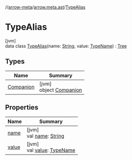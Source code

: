 //[arrow-meta](../../../index.md)/[arrow.meta.ast](../index.md)/[TypeAlias](index.md)

# TypeAlias

[jvm]\
data class [TypeAlias](index.md)(name: [String](https://kotlinlang.org/api/latest/jvm/stdlib/kotlin/-string/index.html), value: [TypeName](../-type-name/index.md)) : [Tree](../-tree/index.md)

## Types

| Name | Summary |
|---|---|
| [Companion](-companion/index.md) | [jvm]<br>object [Companion](-companion/index.md) |

## Properties

| Name | Summary |
|---|---|
| [name](name.md) | [jvm]<br>val [name](name.md): [String](https://kotlinlang.org/api/latest/jvm/stdlib/kotlin/-string/index.html) |
| [value](value.md) | [jvm]<br>val [value](value.md): [TypeName](../-type-name/index.md) |
